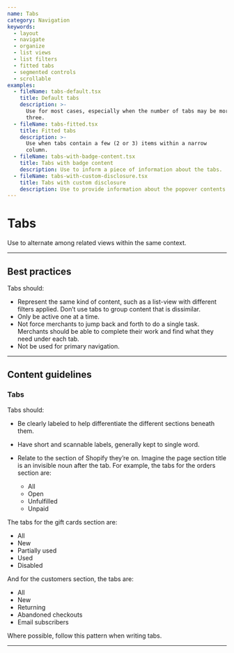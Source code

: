 ```yaml
---
name: Tabs
category: Navigation
keywords:
  - layout
  - navigate
  - organize
  - list views
  - list filters
  - fitted tabs
  - segmented controls
  - scrollable
examples:
  - fileName: tabs-default.tsx
    title: Default tabs
    description: >-
      Use for most cases, especially when the number of tabs may be more than
      three.
  - fileName: tabs-fitted.tsx
    title: Fitted tabs
    description: >-
      Use when tabs contain a few (2 or 3) items within a narrow
      column.
  - fileName: tabs-with-badge-content.tsx
    title: Tabs with badge content
    description: Use to inform a piece of information about the tabs.
  - fileName: tabs-with-custom-disclosure.tsx
    title: Tabs with custom disclosure
    description: Use to provide information about the popover contents
---
```


# Tabs

Use to alternate among related views within the same context.

---

## Best practices

Tabs should:

- Represent the same kind of content, such as a list-view with different filters applied. Don’t use tabs to group content that is dissimilar.
- Only be active one at a time.
- Not force merchants to jump back and forth to do a single task. Merchants should be able to complete their work and find what they need under each tab.
- Not be used for primary navigation.

---

## Content guidelines

### Tabs

Tabs should:

- Be clearly labeled to help differentiate the different sections beneath them.
- Have short and scannable labels, generally kept to single word.
- Relate to the section of Shopify they’re on. Imagine the page section title is an invisible noun after the tab. For example, the tabs for the orders section are:

  - All
  - Open
  - Unfulfilled
  - Unpaid

The tabs for the gift cards section are:

- All
- New
- Partially used
- Used
- Disabled

And for the customers section, the tabs are:

- All
- New
- Returning
- Abandoned checkouts
- Email subscribers

Where possible, follow this pattern when writing tabs.

---
